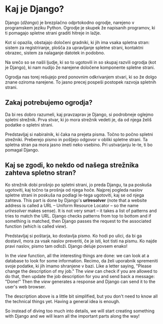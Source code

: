 # Kaj je Django?

Django (*džango*) je brezplačno odprtokodno ogrodje, narejeno v programskem jeziku Python. Ogrodje je skupek že napisanih programov, ki ti pomagajo spletne strani graditi hitreje in lažje.

Kot si opazila, obstajajo določeni gradniki, ki jih ima vsaka spletna stran: sistem za registriranje, plošča za upravljanje spletne strani, kontaktni obrazec, sistem za nalaganje datotek in podobno.

Na srečo so se našli ljudje, ki so to ugotovili in so skupaj razvili ogrodja (kot je Django), ki nam nudijo že narejene določene komponente spletne strani.

Ogrodja nas torej rešujejo pred ponovnim odkrivanjem stvari, ki so že dolgo znane oziroma narejene. To jasno precej pospeši postopek razvoja spletnih strani.

## Zakaj potrebujemo ogrodja?

Da bi res dobro razumeli, kaj pravzaprav je Django, si podrobneje oglejmo spletni strežnik. Prva stvar, ki jo mora strežnik vedeti je, da od njega želiš podatke o spletni strani.

Predstavljaj si nabiralnik, ki čaka na prejeta pisma. Točno to počno spletni strežniki. Preberejo pismo in pošljejo odgovor v obliki spletne strani. Ta spletna stran pa mora jasno imeti neko vsebino. Pri ustvarjanju le-te, ti bo pomagal Django.

## Kaj se zgodi, ko nekdo od našega strežnika zahteva spletno stran?

Ko strežnik dobi prošnjo po spletni strani, jo preda Djangu, ta pa poskuša ugotoviti, kaj točno ta prošnja od njega hoče. Najprej pogleda naslov spletne strani in poskuša na podlagi le-tega ugotoviti, kaj se od njega zahteva. This part is done by Django's **urlresolver** (note that a website address is called a URL – Uniform Resource Locator – so the name *urlresolver* makes sense). It is not very smart – it takes a list of patterns and tries to match the URL. Django checks patterns from top to bottom and if something is matched, then Django passes the request to the associated function (which is called *view*).

Predstavljaj si poštarja, ko dostavlja pismo. Ko hodi po ulici, da bi ga dostavil, mora za vsak naslov preveriti, če je isti, kot tisti na pismu. Ko najde pravi naslov, pismo tam odloži. Django deluje povsem enako!

In the *view* function, all the interesting things are done: we can look at a database to look for some information. Recimo, da želi uporabnik spremeniti svoje podatke, ki jih imamo shranjene v bazi. Like a letter saying, "Please change the description of my job." The *view* can check if you are allowed to do that, then update the job description for you and send back a message: "Done!" Then the *view* generates a response and Django can send it to the user's web browser.

The description above is a little bit simplified, but you don't need to know all the technical things yet. Having a general idea is enough.

So instead of diving too much into details, we will start creating something with Django and we will learn all the important parts along the way!